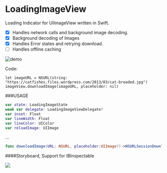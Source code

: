 LoadingImageView
================

Loading Indicator for UIImageView written in Swift.

- [x] Handles network calls and background image decoding.
- [x] Background decoding of Images
- [x] Handles Error states and retrying download.
- [ ] Handles offline caching

![demo](https://raw.githubusercontent.com/ggamecrazy/LoadingImageView/master/Screenshots/LoadingImageShowcase.gif)

Code:
```
let imageURL = NSURL(string: "https://catfishes.files.wordpress.com/2013/03/cat-breaded.jpg")
imageView.downloadImage(imageURL, placeholder: nil)
```

###USAGE

``` swift
var state: LoadingImageState 
weak var delegate: LoadingImageViewDelegate?
var inset: Float
var lineWidth: Float
var lineColor: UIColor    
var reloadImage: UIImage 
```
...
``` swift
func downloadImage(URL: NSURL, placeholder:UIImage?)->NSURLSessionDownloadTask
```
####Storyboard, Support for IBInspectable


<a href="url"><img src="https://raw.githubusercontent.com/ggamecrazy/LoadingImageView/master/Screenshots/IBInspectableSupport.jpg" width=“100” ></a>